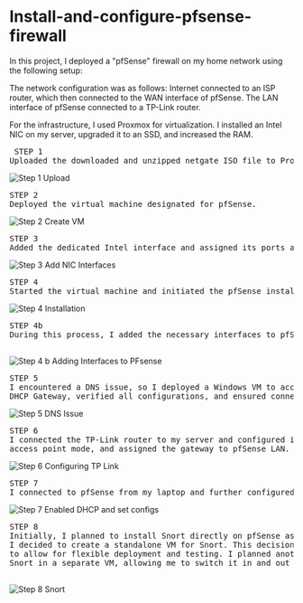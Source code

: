 # Install-and-configure-pfsense-firewall

In this project, I deployed a "pfSense" firewall on my home network using the following setup:

The network configuration was as follows: Internet connected to an ISP router, which then connected to the WAN interface of pfSense. The LAN interface of pfSense connected to a TP-Link router.

For the infrastructure, I used Proxmox for virtualization. I installed an Intel NIC on my server, upgraded it to an SSD, and increased the RAM.


<pre> STEP 1 
Uploaded the downloaded and unzipped netgate ISO file to Proxmox server
</pre>
![Step 1 Upload](https://github.com/user-attachments/assets/e76af91d-e731-4385-bc5f-7e8331808a38)

<pre>
STEP 2
Deployed the virtual machine designated for pfSense.
</pre>
![Step 2 Create VM](https://github.com/user-attachments/assets/f511e165-e0de-400f-a92c-b93fff471db2)


<pre>
STEP 3
Added the dedicated Intel interface and assigned its ports as a bridge, ensuring the LAN was on a different subnet.
</pre>
![Step 3 Add NIC Interfaces](https://github.com/user-attachments/assets/e7ac7eed-456f-4ddf-a91d-3b57eb6696cf)


<pre>
STEP 4
Started the virtual machine and initiated the pfSense installation. 
</pre>
![Step 4 Installation](https://github.com/user-attachments/assets/50d83ddc-f11f-494f-984f-c90e216e8109)


<pre>
STEP 4b 
During this process, I added the necessary interfaces to pfSense and configured DHCP.
  </pre>
![Step 4 b Adding Interfaces to PFsense](https://github.com/user-attachments/assets/56bc5279-ae58-4258-add0-7a9bb17e5bfc)


<pre>
STEP 5
I encountered a DNS issue, so I deployed a Windows VM to access pfSense. I enabled the DNS Resolver, set the DNS servers and 
DHCP Gateway, verified all configurations, and ensured connectivity by successfully pinging Google.
</pre>
![Step 5 DNS Issue](https://github.com/user-attachments/assets/d55915b5-4c29-4336-a064-090dbfec3f98)


<pre>
STEP 6
I connected the TP-Link router to my server and configured it with a static IP. I disabled DHCP, set the router to 
access point mode, and assigned the gateway to pfSense LAN.
</pre>
![Step 6 Configuring TP Link](https://github.com/user-attachments/assets/e77d512d-5971-44cf-81f0-ed271fc0f4fb)


<pre>
STEP 7
I connected to pfSense from my laptop and further configured it, enabling DHCP for LAN and setting the DHCP pool.
</pre>
![Step 7 Enabled DHCP and set configs](https://github.com/user-attachments/assets/f2195dd7-eb77-4d40-91bc-038ef47417dd)

  <pre>
STEP 8
Initially, I planned to install Snort directly on pfSense as an addon. However, after further consideration, 
I decided to create a standalone VM for Snort. This decision was made to avoid impacting the firewall's performance and 
to allow for flexible deployment and testing. I planned another technical project to install and configure
Snort in a separate VM, allowing me to switch it in and out as needed and easily shut it down and spin it back up for experimentation.
  </pre>
![Step 8 Snort](https://github.com/user-attachments/assets/0abc36a0-3174-477c-8193-61731b7166a6)


